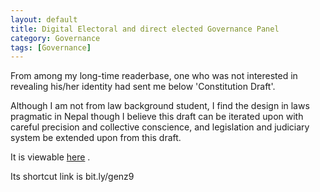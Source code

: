 ```yaml
---
layout: default
title: Digital Electoral and direct elected Governance Panel
category: Governance
tags: [Governance]
---
```


From among my long-time readerbase, one who was not interested in revealing his/her identity had sent me below 'Constitution Draft'. 

Although I am not from law background student, I find the design in laws pragmatic in Nepal though I believe this draft can be iterated upon with careful precision and collective conscience, and legislation and judiciary system be extended upon from this draft. 

It is viewable [here](https://drive.google.com/file/d/1M-vOAxqSY-0pe0xNbQd3WSyIAvZ324JX/view?usp=sharing) .

Its shortcut link is bit.ly/genz9


